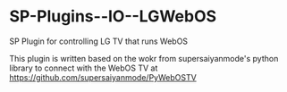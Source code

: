 # SP-Plugins--IO--LGWebOS
SP Plugin for controlling LG TV that runs WebOS

This plugin is written based on the wokr from supersaiyanmode's python library to connect with the WebOS TV at https://github.com/supersaiyanmode/PyWebOSTV
